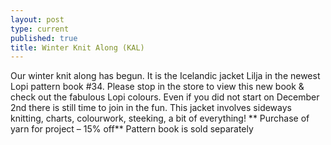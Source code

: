 ```yaml
---
layout: post
type: current
published: true
title: Winter Knit Along (KAL)
---
```



Our winter knit along has begun.  It is the Icelandic jacket Lilja in the newest Lopi pattern book #34.  Please stop in the store to view this new book & check out the fabulous Lopi colours.  Even if you did not start on December 2nd there is still time to join in the fun. This jacket involves sideways knitting, charts, colourwork, steeking, a bit of everything!
** Purchase of yarn for project – 15% off**  Pattern book is sold separately
